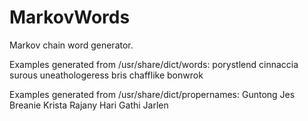 MarkovWords
===========

Markov chain word generator.

Examples generated from /usr/share/dict/words:
porystlend
cinnaccia
surous
uneathologeress
bris
chafflike
bonwrok

Examples generated from /usr/share/dict/propernames:
Guntong
Jes
Breanie
Krista
Rajany
Hari
Gathi
Jarlen
